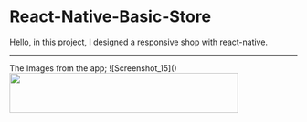 # React-Native-Basic-Store

Hello, in this project, I designed a responsive shop with react-native.
<hr>
The Images from the app;
![Screenshot_15]()
<img src="https://user-images.githubusercontent.com/99321522/215326537-cf01cb8e-bb86-429e-87cc-ec83cc0acbda.png" width="400" height="70" />
